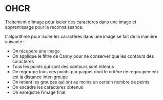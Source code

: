 # OHCR
Traitement d'image pour isoler des caractères dans une image et apprentissage pour la reconnaissance.

L'algorithme pour isoler les caractères dans une image se fait de la manière suivante :  
- On récupère une image
- On applique le filtre de Canny pour ne conserver que les contours des caractères
- Tous les points qui sont des contours sont retenus
- On regroupe tous ces points par paquet dont le critère de regroupement est la distance inter-groupe
- On retient les groupes qui ont au moins un certain nombre de points
- On encadre les caractères obtenus
- On enregistre l'image final
